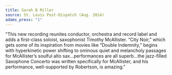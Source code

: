 ```yaml
---
title: Sarah B Miller
source: St. Louis Post-Dispatch (Aug. 2014)
adams_press: "1"
---
```

"This new recording reunites conductor, orchestra and record label and adds a first-class soloist, saxophonist Timothy McAllister. “City Noir,” which gets some of its inspiration from movies like “Double Indemnity,” begins with hyperkinetic power shifting to ominous quiet and melancholy passages for McAllister’s soulful alto sax...performances are all superb…the jazz-filled Saxophone Concerto was written specifically for McAllister, and his performance, well-supported by Robertson, is amazing."